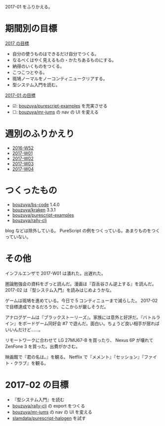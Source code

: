 2017-01 をふりかえる。

# 期間別の目標

[2017 の目標][2016-12-31]

- 自分の使うものはできるだけ自分でつくる。
- なるべくはやく見えるもの・かたちあるものにする。
- 納得のいくものをつくる。
- こつこつとやる。
- 斑鳩ノーマルをノーコンティニュークリアする。
- 型システム入門を読む。

[2017-01 の目標][2016-12-31]

- ☑: [bouzuya/purescript-examples][] を充実させる
- ☐: [bouzuya/mr-jums][] の nav の UI を変える

# 週別のふりかえり

- [2016-W52][2017-01-01]
- [2017-W01][2017-01-08]
- [2017-W02][2017-01-15]
- [2017-W03][2017-01-22]
- [2017-W04][2017-01-29]

# つくったもの

- [bouzuya/bs-code][] 1.4.0
- [bouzuya/kraken][] 3.3.1
- [bouzuya/purescript-examples][]
- [bouzuya/rally-cli][]

blog などは除外している。 PureScript の例をつくっている。あまりものをつくっていない。

# その他

インフルエンザで 2017-W01 は潰れた。出遅れた。

圏論勉強会の資料をざっと読んだ。漫画は『百舌谷さん逆上する』を読んだ。 2017-02 は『型システム入門』を読みはじめようかな。

ゲームは斑鳩を進めている。今日で 5 コンティニューまで減らした。 2017-02 で目標達成できるだろうか。ここからが厳しそうだ。

アナログゲームは『ブラックストーリーズ』。家族には意外と好評だ。『バトルライン』をボードゲーム同好会 #7 で遊んだ。面白い。ちょうど良い相手が居ればいいんだけど……。

リモートワークに合わせて LG 27MU67-B を買ったり、 Nexus 6P が壊れて ZenFone 3 を買った。出費がかさむ。

映画館で『君の名は。』を観る。 Netflix で『メメント』『セッション』『ファイト・クラブ』を観る。

# 2017-02 の目標

- 『型システム入門』を読む
- [bouzuya/rally-cli][] の export をつくる
- [bouzuya/mr-jums][] の nav の UI を変える
- [slamdata/purescript-halogen][] を試す

[2016-12-31]: https://blog.bouzuya.net/2016/12/31/
[2017-01-01]: https://blog.bouzuya.net/2017/01/01/
[2017-01-08]: https://blog.bouzuya.net/2017/01/08/
[2017-01-15]: https://blog.bouzuya.net/2017/01/15/
[2017-01-22]: https://blog.bouzuya.net/2017/01/22/
[2017-01-29]: https://blog.bouzuya.net/2017/01/29/
[bouzuya/bs-code]: https://github.com/bouzuya/bs-code
[bouzuya/kraken]: https://github.com/bouzuya/kraken
[bouzuya/mr-jums]: https://github.com/bouzuya/mr-jums
[bouzuya/purescript-examples]: https://github.com/bouzuya/purescript-examples
[bouzuya/rally-cli]: https://github.com/bouzuya/rally-cli
[slamdata/purescript-halogen]: https://github.com/slamdata/purescript-halogen
